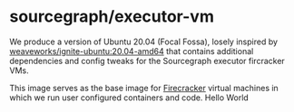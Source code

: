 # sourcegraph/executor-vm

We produce a version of Ubuntu 20.04 (Focal Fossa), losely inspired by [weaveworks/ignite-ubuntu:20.04-amd64](https://github.com/weaveworks/ignite/blob/46bdd5d48425c4245fbe895e7da3621f491c3660/images/ubuntu/Dockerfile) that contains additional dependencies and config tweaks for the Sourcegraph executor fircracker VMs.

This image serves as the base image for [Firecracker](https://github.com/firecracker-microvm/firecracker) virtual machines in which we run user configured containers and code.
Hello World

